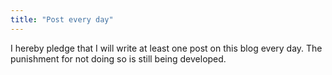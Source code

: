 ```yaml
---
title: "Post every day"
---
```


I hereby pledge that I will write at least one post on this blog every day. The punishment for not doing so is still being developed.
